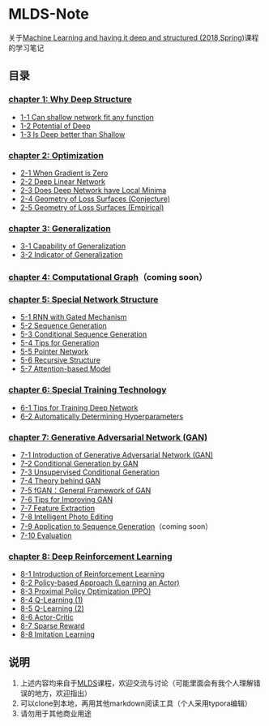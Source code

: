 # MLDS-Note
关于[Machine Learning and having it deep and structured (2018,Spring)](http://speech.ee.ntu.edu.tw/~tlkagk/courses_MLDS18.html)课程的学习笔记

## 目录

### [chapter 1: Why Deep Structure](ch1/ch1.md)

- [1-1 Can shallow network fit any function](ch1/ch1_1.md)
- [1-2 Potential of Deep](ch1/ch1_2.md)
- [1-3 Is Deep better than Shallow](ch1/ch1_3.md)

### [chapter 2: Optimization](ch2/ch2.md)

- [2-1 When Gradient is Zero](ch2/ch2_1.md)
- [2-2 Deep Linear Network](ch2/ch2_2.md)
- [2-3 Does Deep Network have Local Minima](ch2/ch2_3.md)
- [2-4 Geometry of Loss Surfaces (Conjecture)](ch2/ch2_4.md)
- [2-5 Geometry of Loss Surfaces (Empirical)](ch2/ch2_5.md)

### [chapter 3: Generalization](ch3/ch3.md)

- [3-1 Capability of Generalization](ch3/ch3_1.md)
- [3-2 Indicator of Generalization](ch3/ch3_2.md)

###  [chapter 4: Computational Graph](ch4/ch4.md)（coming soon）

### [chapter 5: Special Network Structure](ch5/ch5.md)

- [5-1 RNN with Gated Mechanism](ch5/ch5_1.md)
- [5-2 Sequence Generation](ch5/ch5_2.md)
- [5-3 Conditional Sequence Generation](ch5/ch5_3.md)
- [5-4 Tips for Generation](ch5/ch5_4.md)
- [5-5 Pointer Network](ch5/ch5_5.md)
- [5-6 Recursive Structure](ch5/ch5_6.md)
- [5-7 Attention-based Model](ch5/ch5_7.md)

### [chapter 6: Special Training Technology](ch6/ch6.md)

- [6-1 Tips for Training Deep Network](ch6/ch6_1.md)
- [6-2 Automatically Determining Hyperparameters](ch6/ch6_2.md)

### [chapter 7: Generative Adversarial Network (GAN)](ch7/ch7.md)

- [7-1 Introduction of Generative Adversarial Network (GAN)](ch7/ch7_1.md)
- [7-2 Conditional Generation by GAN](ch7/ch7_2.md)
- [7-3 Unsupervised Conditional Generation](ch7/ch7_3.md)
- [7-4 Theory behind GAN](ch7/ch7_4.md)
- [7-5 fGAN：General Framework of GAN](ch7/ch7_5.md)
- [7-6 Tips for Improving GAN](ch7/ch7_6.md)
- [7-7 Feature Extraction](ch7/ch7_7.md)
- [7-8 Intelligent Photo Editing](ch7/ch7_8.md)
- [7-9 Application to Sequence Generation](ch7/ch7_9.md)（coming soon）
- [7-10 Evaluation](ch7/ch7_10.md)

### [chapter 8: Deep Reinforcement Learning](ch8/ch8.md)

- [8-1 Introduction of Reinforcement Learning](ch8/ch8_1.md)
- [8-2 Policy-based Approach (Learning an Actor)](ch8/ch8_2.md)
- [8-3 Proximal Policy Optimization (PPO)](ch8/ch8_3.md)
- [8-4 Q-Learning (1)](ch8/ch8_4.md)
- [8-5 Q-Learning (2)](ch8/ch8_5.md)
- [8-6 Actor-Critic](ch8/ch8_6.md)
- [8-7 Sparse Reward](ch8/ch8_7.md)
- [8-8 Imitation Learning](ch8/ch8_8.md)

## 说明

1. 上述内容均来自于[MLDS](http://speech.ee.ntu.edu.tw/~tlkagk/courses_MLDS18.html)课程，欢迎交流与讨论（可能里面会有我个人理解错误的地方，欢迎指出）
2. 可以clone到本地，再用其他markdown阅读工具（个人采用typora编辑）
3. 请勿用于其他商业用途

